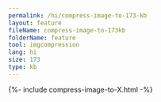 ```yaml
---
permalink: /hi/compress-image-to-173-kb
layout: feature
fileName: compress-image-to-173kb
folderName: feature
tool: imgcompression
lang: hi
size: 173
type: kb
---
```


{%- include compress-image-to-X.html -%}
